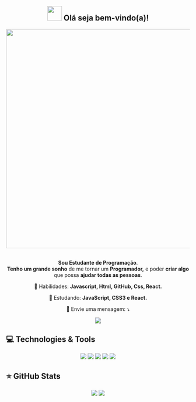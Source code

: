 <span align="center">

## <img src="https://i.imgur.com/0hdZ65D.gif" width="40px"> Olá seja bem-vindo(a)!</h2>

</span>

<div align="center">

<img src="https://media.giphy.com/media/L1R1tvI9svkIWwpVYr/giphy.gif" width="600px" />

</div>

<br>
<p align="center">
  <strong>Sou Estudante de Programação</strong>.<br />
<strong>Tenho um grande sonho</strong> de me tornar um <strong>Programador,</strong>
e poder <strong>criar algo</strong> que possa <strong>ajudar todas as pessoas</strong>.
</p>

<p align="center">
  💼 Habilidades: <strong>Javascript, Html, GitHub, Css, React.</strong>
</p>


<p align="center">
  🚀  Estudando: <strong>JavaScript, CSS3 e React.</strong>
</p>

<p align="center">
  💌 Envie uma mensagem: ⤵️
</p>

<p align="center">
    <a href="https://www.facebook.com/jadir.silva.7731/" alt="Facebook">
  <img src="https://img.shields.io/badge/-Facebook-3b5998?style=flat-square&logo=facebook&logoColor=white&link=https://www.facebook.com/jadir.silva.7731/"/></a>
 </p> 
 
 ## 💻 Technologies & Tools

<p align="center">
  
 
<img src="https://img.shields.io/badge/JavaScript-F7DF1E?style=for-the-badge&logo=javascript&logoColor=black"/>
<img src="https://img.shields.io/badge/HTML5-E34F26?style=for-the-badge&logo=html5&logoColor=white"/>
<img src="https://img.shields.io/badge/CSS3-1572B6?style=for-the-badge&logo=css3&logoColor=white"/>
<img src="https://img.shields.io/badge/GitHub-100000?style=for-the-badge&logo=github&logoColor=white"/>
<img src="https://img.shields.io/badge/React-20232A?style=for-the-badge&logo=react&logoColor=61DAFB"/>

</p>

## ⭐ GitHub Stats

<p align = "center">
  <img src = "https://github-readme-stats.vercel.app/api?username=JadirSilva&show_icons=true&theme=tokyonight&line_height=27">
   <img src = "https://github-readme-stats.vercel.app/api/top-langs/?username=JadirSilva&langs_count=5&theme=tokyonight">
</p>
